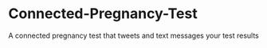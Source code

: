 # Connected-Pregnancy-Test
A connected pregnancy test that tweets and text messages your test results
